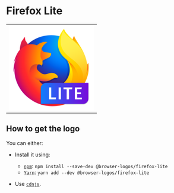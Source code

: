 Firefox Lite
============

<!-- markdownlint-disable line-length no-inline-html -->
<table>
    <tr height=240>
        <td>
            <a href="https://github.com/alrra/browser-logos/tree/a94987f29719142668cdf960b3f624ce1a3c6aa8/src/firefox-lite">
                <img width=230 src="https://raw.githubusercontent.com/alrra/browser-logos/a94987f29719142668cdf960b3f624ce1a3c6aa8/src/firefox-lite/firefox-lite_512x512.png" alt="Firefox Lite browser logo">
            </a>
        </td>
    </tr>
</table>
<!-- markdownlint-enable line-length no-inline-html -->

How to get the logo
-------------------

You can either:

* Install it using:

  * [`npm`][npm]: `npm install --save-dev @browser-logos/firefox-lite`
  * [`Yarn`][yarn]: `yarn add --dev @browser-logos/firefox-lite`

* Use [`cdnjs`][cdnjs].

<!-- Link labels: -->

[cdnjs]: https://cdnjs.com/libraries/browser-logos
[npm]: https://www.npmjs.com/
[yarn]: https://yarnpkg.com/
